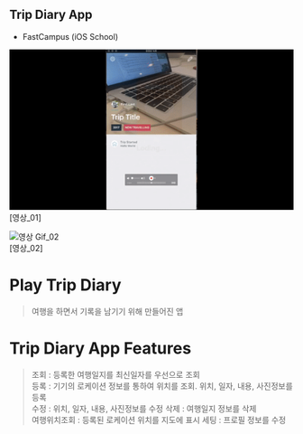 ## Trip Diary App
- FastCampus (iOS School)

![영상 Gif_01](https://github.com/whalebab86/ios_school/blob/master/etc/trip_diary_01.gif "이미지제목")
<br/>
[영상_01]

![영상 Gif_02](https://github.com/whalebab86/ios_school/blob/master/etc/trip_diary_02.gif "이미지제목")
<br/>
[영상_02]

# Play Trip Diary
> 여행을 하면서 기록을 남기기 위해 만들어진 앱

# Trip Diary App Features

> 조회 : 등록한 여행일지를 최신일자를 우선으로 조회  
> 등록 : 기기의 로케이션 정보를 통하여 위치를 조회. 위치, 일자, 내용, 사진정보를 등록  
> 수정 : 위치, 일자, 내용, 사진정보를 수정
> 삭제 : 여행일지 정보를 삭제  
> 여행위치조회 : 등록된 로케이션 위치를 지도에 표시
> 세팅 : 프로필 정보를 수정
>
